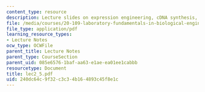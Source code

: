 ```yaml
---
content_type: resource
description: Lecture slides on expression engineering, cDNA synthesis, and microarrays.
file: /media/courses/20-109-laboratory-fundamentals-in-biological-engineering-fall-2007/240dc64c9f32c3c34b164893c45f8e1c_lec2_5.pdf
file_type: application/pdf
learning_resource_types:
- Lecture Notes
ocw_type: OCWFile
parent_title: Lecture Notes
parent_type: CourseSection
parent_uid: 085e6576-1baf-aa63-e1ae-ea01ee1cabbb
resourcetype: Document
title: lec2_5.pdf
uid: 240dc64c-9f32-c3c3-4b16-4893c45f8e1c
---
```

